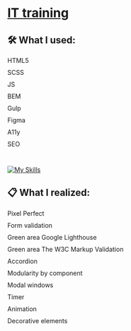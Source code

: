 

# [IT training](https://vetosy.github.io/GameDev/)



## 🛠 What I used:
<div style="margin-bottom: 10px;">
HTML5
</div>
<div style="margin-bottom: 10px;">
SCSS
</div>
<div style="margin-bottom: 10px;">
JS
</div>
<div style="margin-bottom: 10px;">
BEM
</div>
<div style="margin-bottom: 10px;">
Gulp
</div>
<div style="margin-bottom: 10px;">
Figma
</div>
<div style="margin-bottom: 10px;">
A11y
</div>
<div style="margin-bottom: 10px;">
SEO
</div>
<br/>  

[![My Skills](https://skillicons.dev/icons?i=html,scss,js,svg,gulp,figma)](https://skillicons.dev)

## :clipboard: What I realized:
<div style="margin-bottom: 10px;">
Pixel Perfect
</div>
<div style="margin-bottom: 10px;">
Form validation
</div>
<div style="margin-bottom: 10px;">
Green area Google Lighthouse
</div>
<div style="margin-bottom: 10px;">
Green area The W3C Markup Validation
</div>
<div style="margin-bottom: 10px;">
Accordion
</div>
<div style="margin-bottom: 10px;">
Modularity by component
</div>
<div style="margin-bottom: 10px;">
Modal windows
</div>
<div style="margin-bottom: 10px;">
Timer
</div>
<div style="margin-bottom: 10px;">
Animation
</div>
<div style="margin-bottom: 10px;">
Decorative elements
</div>

